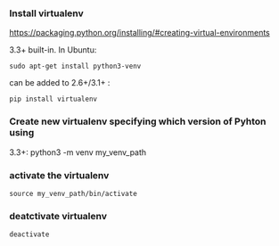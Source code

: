 ### Install virtualenv
https://packaging.python.org/installing/#creating-virtual-environments

3.3+ built-in. In Ubuntu:

    sudo apt-get install python3-venv
    
can be added to 2.6+/3.1+ : 

    pip install virtualenv

### Create new virtualenv specifying which version of Pyhton using
3.3+:
    python3 -m venv my_venv_path

### activate the virtualenv
    source my_venv_path/bin/activate

### deatctivate virtualenv
    deactivate